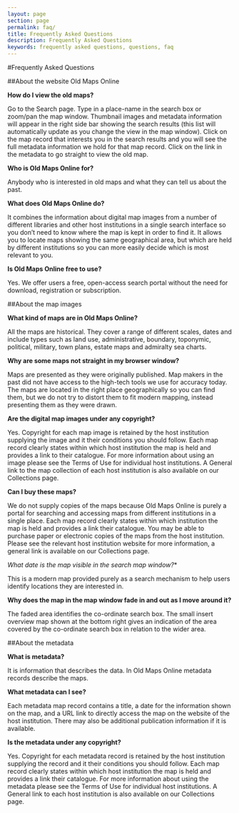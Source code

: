 ```yaml
---
layout: page
section: page
permalink: faq/
title: Frequently Asked Questions
description: Frequently Asked Questions
keywords: frequently asked questions, questions, faq
---
```


#Frequently Asked Questions

##About the website Old Maps Online

**How do I view the old maps?**

Go to the Search page. Type in a place-name in the search box or zoom/pan the map window. Thumbnail images and metadata information will appear in the right side bar showing the search results (this list will automatically update as you change the view in the map window). Click on the map record that interests you in the search results and you will see the full metadata information we hold for that map record. Click on the link in the metadata to go straight to view the old map.

**Who is Old Maps Online for?**

Anybody who is interested in old maps and what they can tell us about the past.

**What does Old Maps Online do?**

It combines the information about digital map images from a number of different libraries and other host institutions in a single search interface so you don’t need to know where the map is kept in order to find it. It allows you to locate maps showing the same geographical area, but which are held by different institutions so you can more easily decide which is most relevant to you.

**Is Old Maps Online free to use?**

Yes. We offer users a free, open-access search portal without the need for download, registration or subscription.



##About the map images

**What kind of maps are in Old Maps Online?**

All the maps are historical. They cover a range of different scales, dates and include types such as land use, administrative, boundary, toponymic, political, military, town plans, estate maps and admiralty sea charts.

**Why are some maps not straight in my browser window?**

Maps are presented as they were originally published. Map makers in the past did not have access to the high-tech tools we use for accuracy today. The maps are located in the right place geographically so you can find them, but we do not try to distort them to fit modern mapping, instead presenting them as they were drawn.

**Are the digital map images under any copyright?**

Yes. Copyright for each map image is retained by the host institution supplying the image and it their conditions you should follow. Each map record clearly states within which host institution the map is held and provides a link to their catalogue. For more information about using an image please see the Terms of Use for individual host institutions. A General link to the map collection of each host institution is also available on our Collections page.

**Can I buy these maps?**

We do not supply copies of the maps because Old Maps Online is purely a portal for searching and accessing maps from different institutions in a single place. Each map record clearly states within which institution the map is held and provides a link their catalogue. You may be able to purchase paper or electronic copies of the maps from the host institution. Please see the relevant host institution website for more information, a general link is available on our Collections page.

*What date is the map visible in the search map window?**

This is a modern map provided purely as a search mechanism to help users identify locations they are interested in.

**Why does the map in the map window fade in and out as I move around it?**

The faded area identifies the co-ordinate search box. The small insert overview map shown at the bottom right gives an indication of the area covered by the co-ordinate search box in relation to the wider area.



##About the metadata

**What is metadata?**

It is information that describes the data. In Old Maps Online metadata records describe the maps.

**What metadata can I see?**

Each metadata map record contains a title, a date for the information shown on the map, and a URL link to directly access the map on the website of the host institution. There may also be additional publication information if it is available.

**Is the metadata under any copyright?**

Yes. Copyright for each metadata record is retained by the host institution supplying the record and it their conditions you should follow. Each map record clearly states within which host institution the map is held and provides a link their catalogue. For more information about using the metadata please see the Terms of Use for individual host institutions. A General link to each host institution is also available on our Collections page.